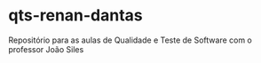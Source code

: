 # qts-renan-dantas
Repositório para as aulas de Qualidade e Teste de Software com o professor João Siles
